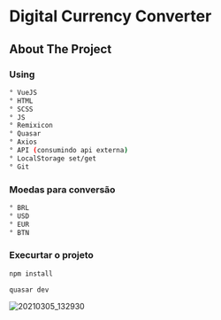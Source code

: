# Digital Currency Converter

## About The Project

### Using 
```bash
° VueJS
° HTML
° SCSS
° JS
° Remixicon
° Quasar
° Axios
° API (consumindo api externa)
° LocalStorage set/get
° Git
```

### Moedas para conversão 
```bash
° BRL
° USD
° EUR
° BTN
```

### Execurtar o projeto
```bash
npm install

quasar dev
```

![20210305_132930](https://user-images.githubusercontent.com/6981286/110151795-48468380-7db7-11eb-801e-5d9b6d00cfae.gif)

